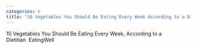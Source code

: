 ```yaml
---
categories: h
title: "10 Vegetables You Should Be Eating Every Week According to a Dietitian  EatingWell"
---
```

10 Vegetables You Should Be Eating Every Week, According to a Dietitian&nbsp;&nbsp;EatingWell